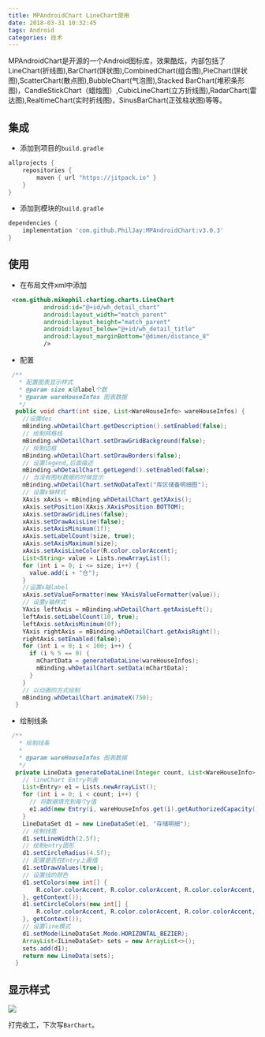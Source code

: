 ```yaml
---
title: MPAndroidChart LineChart使用
date: 2018-03-31 10:32:45
tags: Android
categories: 技术
---
```


MPAndroidChart是开源的一个Android图标库，效果酷炫，内部包括了LineChart(折线图),BarChart(饼状图),CombinedChart(组合图),PieChart(饼状图),ScatterChart(散点图),BubbleChart(气泡图),Stacked BarChart(堆积条形图)，CandleStickChart（蜡烛图）,CubicLineChart(立方折线图),RadarChart(雷达图),RealtimeChart(实时折线图)，SinusBarChart(正弦柱状图)等等。

<!--more-->

## 集成

- 添加到项目的`build.gradle`

```groovy
allprojects {
	repositories {
		maven { url "https://jitpack.io" }
	}
}
```

- 添加到模块的`build.gradle`

```groovy
dependencies {
	implementation 'com.github.PhilJay:MPAndroidChart:v3.0.3'
}
```



## 使用

- 在布局文件xml中添加

```xml
 <com.github.mikephil.charting.charts.LineChart
          android:id="@+id/wh_detail_chart"
          android:layout_width="match_parent"
          android:layout_height="match_parent"
          android:layout_below="@+id/wh_detail_title"
          android:layout_marginBottom="@dimen/distance_8"
          />
```

- 配置

```java
 /**
   * 配置图表显示样式
   * @param size x轴label个数
   * @param wareHouseInfos 图表数据
   */
  public void chart(int size, List<WareHouseInfo> wareHouseInfos) {
    //设置des
    mBinding.whDetailChart.getDescription().setEnabled(false);
    // 绘制网格线
    mBinding.whDetailChart.setDrawGridBackground(false);
    // 绘制边框
    mBinding.whDetailChart.setDrawBorders(false);
    // 设置legend,后面描述
    mBinding.whDetailChart.getLegend().setEnabled(false);
    // 当没有图标数据的时候显示
    mBinding.whDetailChart.setNoDataText("库区储备明细图");
    // 设置x轴样式
    XAxis xAxis = mBinding.whDetailChart.getXAxis();
    xAxis.setPosition(XAxis.XAxisPosition.BOTTOM);
    xAxis.setDrawGridLines(false);
    xAxis.setDrawAxisLine(false);
    xAxis.setAxisMinimum(1f);
    xAxis.setLabelCount(size, true);
    xAxis.setAxisMaximum(size);
    xAxis.setAxisLineColor(R.color.colorAccent);
    List<String> value = Lists.newArrayList();
    for (int i = 0; i <= size; i++) {
      value.add(i + "仓");
    }
    //设置x轴label
    xAxis.setValueFormatter(new YAxisValueFormatter(value));
    // 设置y轴样式
    YAxis leftAxis = mBinding.whDetailChart.getAxisLeft();
    leftAxis.setLabelCount(10, true);
    leftAxis.setAxisMinimum(0f);
    YAxis rightAxis = mBinding.whDetailChart.getAxisRight();
    rightAxis.setEnabled(false);
    for (int i = 0; i < 100; i++) {
      if (i % 5 == 0) {
        mChartData = generateDataLine(wareHouseInfos);
        mBinding.whDetailChart.setData(mChartData);
      }
    }
    // 以动画的方式绘制
    mBinding.whDetailChart.animateX(750);
  }
```

- 绘制线条

```java
 /**
   * 绘制线条
   *
   * @param wareHouseInfos 图表数据
   */
  private LineData generateDataLine(Integer count, List<WareHouseInfo> wareHouseInfos) {
    // lineChart Entry列表
    List<Entry> e1 = Lists.newArrayList();
    for (int i = 0; i < count; i++) {
      // 将数据填充到每个y值
      e1.add(new Entry(i, wareHouseInfos.get(i).getAuthorizedCapacity() / 1000));
    }
    LineDataSet d1 = new LineDataSet(e1, "存储明细");
    // 绘制线宽
    d1.setLineWidth(2.5f);
    // 绘制entry圆形
    d1.setCircleRadius(4.5f);
    // 配置是否在Entry上画值
    d1.setDrawValues(true);
    // 设置线的颜色
    d1.setColors(new int[] {
        R.color.colorAccent, R.color.colorAccent, R.color.colorAccent, R.color.colorAccent
    }, getContext());
    d1.setCircleColors(new int[] {
        R.color.colorAccent, R.color.colorAccent, R.color.colorAccent, R.color.colorAccent
    }, getContext());
    // 设置line模式
    d1.setMode(LineDataSet.Mode.HORIZONTAL_BEZIER);
    ArrayList<ILineDataSet> sets = new ArrayList<>();
    sets.add(d1);
    return new LineData(sets);
  }
```

## 显示样式

![](https://ws1.sinaimg.cn/large/c0bee4a0gy1fpvup4bgv6j20e60crwf6.jpg)

打完收工，下次写`BarChart`。